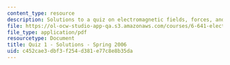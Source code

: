 ```yaml
---
content_type: resource
description: Solutions to a quiz on electromagnetic fields, forces, and motion.
file: https://ol-ocw-studio-app-qa.s3.amazonaws.com/courses/6-641-electromagnetic-fields-forces-and-motion-spring-2009/c452cae3dbf3f254d381e77c8e8b35da_MIT6_641s09_sol_quiz2006_1.pdf
file_type: application/pdf
resourcetype: Document
title: Quiz 1 - Solutions - Spring 2006
uid: c452cae3-dbf3-f254-d381-e77c8e8b35da
---
```

